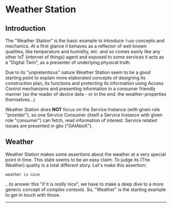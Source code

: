 # Weather Station

## Introduction

The "Weather Station" is the basic example to introduce `fua`s concepts and mechanics. At a first glance it 
behaves as a reflector of well known qualities, like temperature and humidity, etc. and so comes easily like any
other IoT (internet of things) agent and exposed to some services it acts as a "Digital Twin", as a presenter of 
underlying physical truth.

Due to its "unpretentious" nature Weather Station seem to be a good starting point to explain more elaborated concepts
of designing its construction plan, its functions and protecting its information using Access Control mechanisms and 
presenting information in a consumer friendly manner (so the reader of device data - or in the end:
the weather-properties themselves...) 

Weather Station does **NOT** focus on the Service Instance (with given role "provider"), so one Service Consumer
(itself a Service Instance with given role "consumer") can fetch, read information of interest. Service related issues
are presented in gbx ("GAIAboX").

## Weather 

Weather Station makes some assertions about the weather at a very special point in time. This state seems to be an
easy claim. To judge its (The Weather) quality is a total different story. Let's make this assertion:

```pseudocode
weather is nice
```

...to answer this "if it is _really_ nice", we have to make a deep dive to a more generic concept of _complex contexts_.
So, "Weather" is the starting example to get in touch with those.

---
